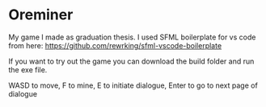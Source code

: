# Oreminer
My game I made as graduation thesis.
I used SFML boilerplate for vs code from here: https://github.com/rewrking/sfml-vscode-boilerplate

If you want to try out the game you can download the build folder and run the exe file.

WASD to move,
F to mine,
E to initiate dialogue,
Enter to go to next page of dialogue
